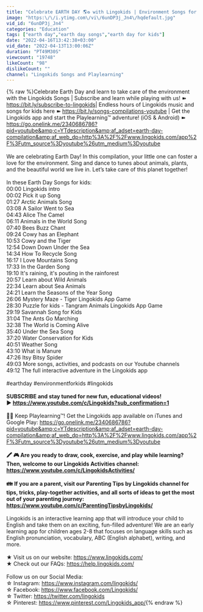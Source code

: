 ```yaml
---
title: "Celebrate EARTH DAY 🌎♻️ with Lingokids | Environment Songs for Kids"
image: "https:\/\/i.ytimg.com\/vi\/6unDP3j_Jn4\/hqdefault.jpg"
vid_id: "6unDP3j_Jn4"
categories: "Education"
tags: ["earth day","earth day songs","earth day for kids"]
date: "2022-04-16T13:42:38+03:00"
vid_date: "2022-04-13T13:00:06Z"
duration: "PT49M30S"
viewcount: "19748"
likeCount: "98"
dislikeCount: ""
channel: "Lingokids Songs and Playlearning"
---
```

{% raw %}Celebrate Earth Day and learn to take care of the environment with the Lingokids Songs | Subscribe and learn while playing with us! ➽ <a rel="nofollow" target="blank" href="https://bit.ly/subscribe-to-lingokids​">https://bit.ly/subscribe-to-lingokids​</a> | Endless hours of Lingokids music and songs for kids here  ➽ <a rel="nofollow" target="blank" href="https://bit.ly/songs-compilations-youtube">https://bit.ly/songs-compilations-youtube</a> | Get the Lingokids app and start the Playlearning™ adventure! (iOS &amp; Android) ➽ <a rel="nofollow" target="blank" href="https://go.onelink.me/2340686786?pid=youtube&amp;c=YTdescription&amp;af_adset=earth-day-compilation&amp;af_web_dp=http%3A%2F%2Fwww.lingokids.com/app%2F%3Futm_source%3Dyoutube%26utm_medium%3Dyoutube">https://go.onelink.me/2340686786?pid=youtube&amp;c=YTdescription&amp;af_adset=earth-day-compilation&amp;af_web_dp=http%3A%2F%2Fwww.lingokids.com/app%2F%3Futm_source%3Dyoutube%26utm_medium%3Dyoutube</a> <br /><br />We are celebrating Earth Day! In this compilation, your little one can foster a love for the environment. Sing and dance to tunes about animals, plants, and the beautiful world we live in. Let’s take care of this planet together!<br /><br />In these Earth Day Songs for kids:<br />00:00 Lingokids intro<br />00:02 Pick it up Song<br />01:27 Arctic Animals Song<br />03:08 A Sailor Went to Sea <br />04:43 Alice The Camel<br />06:11 Animals in the World Song<br />07:40 Bees Buzz Chant<br />09:24 Cowy has an Elephant<br />10:53 Cowy and the Tiger<br />12:54 Down Down Under the Sea<br />14:34 How To Recycle Song<br />16:17 I Love Mountains Song<br />17:33 In the Garden Song<br />19:10 It's raining, it's pouting in the rainforest<br />20:57 Learn about Wild Animals<br />22:34 Learn about Sea Animals<br />24:21 Learn the Seasons of the Year Song<br />26:06 Mystery Maze - Tiger Lingokids App Game<br />28:30 Puzzle for kids - Tangram Animals Lingokids App Game<br />29:19 Savannah Song for Kids<br />31:04 The Ants Go Marching<br />32:38 The World is Coming Alive<br />35:40 Under the Sea Song<br />37:20 Water Conservation for Kids<br />40:51 Weather Song<br />43:10 What is Manure<br />47:26 Itsy Bitsy Spider<br />49:03 More songs, activities, and podcasts on our Youtube channels<br />49:12 The full interactive adventure in the Lingokids app<br /><br />#earthday #environmentforkids #lingokids<br />____________________________________________________<br />SUBSCRIBE and stay tuned for new fun, educational videos! <br />► <a rel="nofollow" target="blank" href="https://www.youtube.com/c/Lingokids?sub_confirmation=1">https://www.youtube.com/c/Lingokids?sub_confirmation=1</a><br />____________________________________________________<br />📱💙 Keep Playlearning™! Get the Lingokids app available on iTunes and Google Play: <a rel="nofollow" target="blank" href="https://go.onelink.me/2340686786?pid=youtube&amp;c=YTdescription&amp;af_adset=earth-day-compilation&amp;af_web_dp=http%3A%2F%2Fwww.lingokids.com/app%2F%3Futm_source%3Dyoutube%26utm_medium%3Dyoutube">https://go.onelink.me/2340686786?pid=youtube&amp;c=YTdescription&amp;af_adset=earth-day-compilation&amp;af_web_dp=http%3A%2F%2Fwww.lingokids.com/app%2F%3Futm_source%3Dyoutube%26utm_medium%3Dyoutube</a> <br />____________________________________________________<br />🖍️ 🎮  Are you ready to draw, cook, exercise, and play while learning? Then, welcome to our Lingokids Activities channel: <a rel="nofollow" target="blank" href="https://www.youtube.com/c/LingokidsActivities/">https://www.youtube.com/c/LingokidsActivities/</a><br /><br />👪  If you are a parent, visit our Parenting Tips by Lingokids channel for tips, tricks, play-together activities, and all sorts of ideas to get the most out of your parenting journey: <a rel="nofollow" target="blank" href="https://www.youtube.com/c/ParentingTipsbyLingokids/">https://www.youtube.com/c/ParentingTipsbyLingokids/</a><br />____________________________________________________<br />Lingokids is an interactive learning app that will introduce your child to English and take them on an exciting, fun-filled adventure! We are an early learning app for children ages 2-8 that focuses on language skills such as English pronunciation, vocabulary, ABC (English alphabet), writing, and more. <br /><br />★ Visit us on our website: <a rel="nofollow" target="blank" href="https://www.lingokids.com/">https://www.lingokids.com/</a> <br />★ Check out our FAQs: <a rel="nofollow" target="blank" href="https://help.lingokids.com/">https://help.lingokids.com/</a><br /><br />Follow us on our Social Media: <br />☆ Instagram: <a rel="nofollow" target="blank" href="https://www.instagram.com/lingokids/">https://www.instagram.com/lingokids/</a><br />☆ Facebook: <a rel="nofollow" target="blank" href="https://www.facebook.com/Lingokids/">https://www.facebook.com/Lingokids/</a> <br />☆ Twitter: <a rel="nofollow" target="blank" href="https://twitter.com/lingokids">https://twitter.com/lingokids</a> <br />☆ Pinterest: <a rel="nofollow" target="blank" href="https://www.pinterest.com/Lingokids_app/">https://www.pinterest.com/Lingokids_app/</a>{% endraw %}
